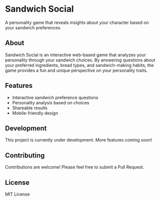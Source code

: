 # Sandwich Social

A personality game that reveals insights about your character based on your sandwich preferences.

## About

Sandwich Social is an interactive web-based game that analyzes your personality through your sandwich choices. By answering questions about your preferred ingredients, bread types, and sandwich-making habits, the game provides a fun and unique perspective on your personality traits.

## Features

- Interactive sandwich preference questions
- Personality analysis based on choices
- Shareable results
- Mobile-friendly design

## Development

This project is currently under development. More features coming soon!

## Contributing

Contributions are welcome! Please feel free to submit a Pull Request.

## License

MIT License 